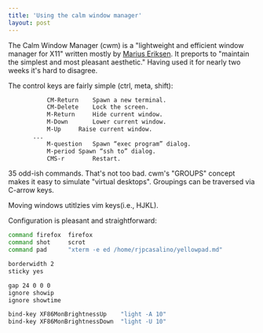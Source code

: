 ```yaml
---
title: 'Using the calm window manager'
layout: post
---
```


The Calm Window Manager (cwm) is a "lightweight and efficient window manager for X11" written mostly by [Marius Eriksen](https://monkey.org/~marius/). It preports to "maintain the simplest and most pleasant aesthetic." Having used it for nearly two weeks it's hard to disagree. 

The control keys are fairly simple (ctrl, meta, shift):

```bash
           CM-Return	Spawn a new terminal.
           CM-Delete    Lock the screen.
           M-Return     Hide current window.
           M-Down       Lower current window.
           M-Up		Raise current window.
	   ...
           M-question	Spawn “exec program” dialog.
           M-period	Spawn “ssh to” dialog.
           CMS-r        Restart.
```

35 odd-ish commands. That's not too bad. cwm's "GROUPS" concept makes it easy to simulate "virtual desktops". Groupings can be traversed via C-arrow keys. 

Moving windows utitlzies vim keys(i.e., HJKL).

Configuration is pleasant and straightforward:

```bash
command firefox  firefox
command shot	 scrot
command pad 	 "xterm -e ed /home/rjpcasalino/yellowpad.md"

borderwidth 2
sticky yes

gap 24 0 0 0
ignore showip
ignore showtime

bind-key XF86MonBrightnessUp	"light -A 10"
bind-key XF86MonBrightnessDown	"light -U 10"
```

